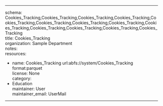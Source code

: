 


---  
schema: Cookies_Tracking,Cookies_Tracking,Cookies_Tracking,Cookies_Tracking,Cookies_Tracking,Cookies_Tracking,Cookies_Tracking,Cookies_Tracking,Cookies_Tracking,Cookies_Tracking,Cookies_Tracking,Cookies_Tracking,Cookies_Tracking  
title: Cookies_Tracking  
organization: Sample Department  
notes:   
resources:  
- name: Cookies_Tracking 
 url:abfs://system/Cookies_Tracking 
 format:parquet  
license: None  
category:
 - Education  
maintainer: User  
maintainer_email: UserMail  
---